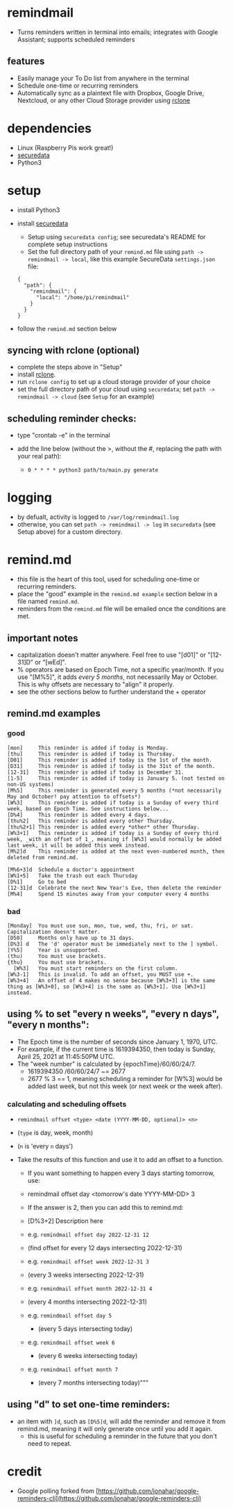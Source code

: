 # remindmail

- Turns reminders written in terminal into emails; integrates with Google Assistant; supports scheduled reminders

## features

- Easily manage your To Do list from anywhere in the terminal
- Schedule one-time or recurring reminders
- Automatically sync as a plaintext file with Dropbox, Google Drive, Nextcloud, or any other Cloud Storage provider using [rclone](https://rclone.org/install/)

# dependencies

- Linux (Raspberry Pis work great!)
- [securedata](https://github.com/tylerjwoodfin/securedata)
- Python3

# setup

- install Python3
- install [securedata](https://github.com/tylerjwoodfin/securedata)

  - Setup using `securedata config`; see securedata's README for complete setup instructions
  - Set the full directory path of your `remind.md` file using `path -> remindmail -> local`, like this example SecureData `settings.json` file:

  ```
  {
    "path": {
      "remindmail": {
        "local": "/home/pi/remindmail"
      }
    }
  }
  ```

- follow the `remind.md` section below

## syncing with rclone (optional)

- complete the steps above in "Setup"
- install [rclone](https://rclone.org/install/).
- run `rclone config` to set up a cloud storage provider of your choice
- set the full directory path of your cloud using `securedata`; set `path -> remindmail -> cloud` (see `Setup` for an example)

## scheduling reminder checks:

- type "crontab -e" in the terminal

- add the line below (without the >, without the #, replacing the path with your real path):
  - `0 * * * * python3 path/to/main.py generate`

# logging

- by defualt, activity is logged to `/var/log/remindmail.log`
- otherwise, you can set `path -> remindmail -> log` in `securedata` (see Setup above) for a custom directory.

# remind.md

- this file is the heart of this tool, used for scheduling one-time or recurring reminders.
- place the "good" example in the `remind.md example` section below in a file named `remind.md`.
- reminders from the `remind.md` file will be emailed once the conditions are met.

## important notes

- capitalization doesn't matter anywhere. Feel free to use "[d01]" or "[12-31]D" or "[wEd]".
- % operators are based on Epoch Time, not a specific year/month. If you use "[M%5]", it adds _every 5 months_, not necessarily May or October. This is why offsets are necessary to "align" it properly.
- see the other sections below to further understand the + operator

## remind.md examples

### good

```
[mon]     This reminder is added if today is Monday.
[thu]     This reminder is added if today is Thursday.
[D01]     This reminder is added if today is the 1st of the month.
[D31]     This reminder is added if today is the 31st of the month.
[12-31]   This reminder is added if today is December 31.
[1-5]     This reminder is added if today is January 5. (not tested on non-US systems)
[M%5]     This reminder is generated every 5 months (*not necessarily May and October! pay attention to offsets*)
[W%3]     This reminder is added if today is a Sunday of every third week, based on Epoch Time. See instructions below...
[D%4]     This reminder is added every 4 days.
[thu%2]   This reminder is added every other Thursday.
[thu%2+1] This reminder is added every *other* other Thursday.
[W%3+1]   This reminder is added if today is a Sunday of every third week, _with an offset of 1_, meaning if [W%3] would normally be added last week, it will be added this week instead.
[M%2]d    This reminder is added at the next even-numbered month, then deleted from remind.md.

[M%6+3]d  Schedule a doctor's appointment
[W%1+5]   Take the trash out each Thursday
[D%1]     Go to bed
[12-31]d  Celebrate the next New Year's Eve, then delete the reminder
[M%4]     Spend 15 minutes away from your computer every 4 months
```

### bad

```
[Monday]  You must use sun, mon, tue, wed, thu, fri, or sat. Capitalization doesn't matter.
[D50]     Months only have up to 31 days.
[D%3] d   The 'd' operator must be immediately next to the ] symbol.
[Y%5]     Year is unsupported.
(thu)     You must use brackets.
{thu}     You must use brackets.
  [W%3]   You must start reminders on the first column.
[W%3-1]   This is invalid. To add an offset, you MUST use +.
[W%3+4]   An offset of 4 makes no sense because [W%3+3] is the same thing as [W%3+0], so [W%3+4] is the same as [W%3+1]. Use [W%3+1] instead.
```

## using % to set "every n weeks", "every n days", "every n months":

- The Epoch time is the number of seconds since January 1, 1970, UTC.
- For example, if the current time is 1619394350, then today is Sunday, April 25, 2021 at 11:45:50PM UTC.
- The "week number" is calculated by {epochTime}/60/60/24/7.
  - 1619394350 /60/60/24/7 ~= 2677
  - 2677 % 3 == 1, meaning scheduling a reminder for [W%3] would be added last week, but not this week (or next week or the week after).

### calculating and scheduling offsets

- `remindmail offset <type> <date (YYYY-MM-DD, optional)> <n>`
- (`type` is day, week, month)
- (`n` is 'every `n` days')

- Take the results of this function and use it to add an offset to a function.

  - If you want something to happen every 3 days starting tomorrow, use:
  - remindmail offset day <tomorrow's date YYYY-MM-DD> 3

  - If the answer is 2, then you can add this to remind.md:
  - [D%3+2] Description here

  - e.g. `remindmail offset day 2022-12-31 12`
  - (find offset for every 12 days intersecting 2022-12-31)

  - e.g. `remindmail offset week 2022-12-31 3`
  - (every 3 weeks intersecting 2022-12-31)

  - e.g. `remindmail offset month 2022-12-31 4`
  - (every 4 months intersecting 2022-12-31)

  - e.g. `remindmail offset day 5`

    - (every 5 days intersecting today)

  - e.g. `remindmail offset week 6`

    - (every 6 weeks intersecting today)

  - e.g. `remindmail offset month 7`
    - (every 7 months intersecting today)"""

## using "d" to set one-time reminders:

- an item with `]d`, such as `[D%5]d`, will add the reminder and remove it from remind.md, meaning it will only generate once until you add it again.
  - this is useful for scheduling a reminder in the future that you don't need to repeat.

# credit

- Google polling forked from [https://github.com/jonahar/google-reminders-cli](https://github.com/jonahar/google-reminders-cli)

